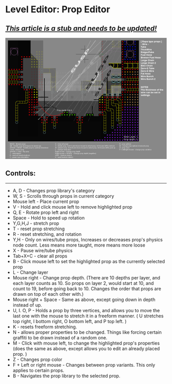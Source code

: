 # Level Editor: Prop Editor

## ***<u>This article is a stub and needs to be updated!</u>***

![propEditor](../../assets/regionDevelopment/levelEditor/propEditor.png)

## Controls:

---

- A, D - Changes prop library's category
- W, S - Scrolls through props in current category
- Mouse left - Place current prop
- V - Hold and click mouse left to remove highlighted prop
- Q, E - Rotate prop left and right
- Space - Hold to speed up rotation
- Y,G,H,J - stretch prop
- T - reset prop stretching
- R - reset stretching, and rotation
- Y,H - Only on wires/tube props, Increases or decreases prop's physics node count. Less means more taught, more means more loose
- X - Pause wire/tube physics
- Tab+X+C - clear all props
- B - Click mouse left to set the highlighted prop as the currently selected prop
- L - Change layer
- Mouse right - Change prop depth. (There are 10 depths per layer, and each layer counts as 10. So props on layer 2, would start at 10, and count to 19, before going back to 10. Changes the order that props are drawn on top of each other with.)
- Mouse right + Space - Same as above, except going down in depth instead of up.
- U, I. O, P - Holds a prop by three vertices, and allows you to move the last one with the mouse to stretch it in a freeform manner. ( U stretches top right, I bottom right, O bottom left, and P top left. )
- K - resets freeform stretching.
- N - allows proper properties to be changed. Things like forcing certain graffiti to be drawn instead of a random one.
- M - Click with mouse left, to change the highlighted prop's properties (does the same as above, except allows you to edit an already placed prop. )
- Z - Changes prop color
- F + Left or right mouse - Changes between prop variants. This only applies to certain props.
- B - Navigates the prop library to the selected prop.